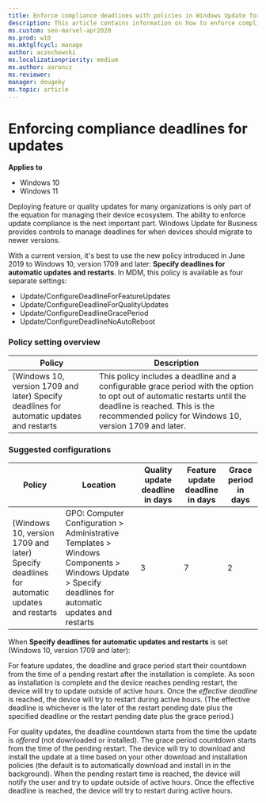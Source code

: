 ```yaml
---
title: Enforce compliance deadlines with policies in Windows Update for Business (Windows 10)
description: This article contains information on how to enforce compliance deadlines using Windows Update for Business.
ms.custom: seo-marvel-apr2020
ms.prod: w10
ms.mktglfcycl: manage
author: aczechowski
ms.localizationpriority: medium
ms.author: aaroncz
ms.reviewer:
manager: dougeby
ms.topic: article
---
```

# Enforcing compliance deadlines for updates

**Applies to**

- Windows 10
- Windows 11

Deploying feature or quality updates for many organizations is only part of the equation for managing their device ecosystem. The ability to enforce update compliance is the next important part. Windows Update for Business provides controls to manage deadlines for when devices should migrate to newer versions.

With a current version, it's best to use the new policy introduced in June 2019 to Windows 10, version 1709 and later: **Specify deadlines for automatic updates and restarts**. In MDM, this policy is available as four separate settings:

- Update/ConfigureDeadlineForFeatureUpdates
- Update/ConfigureDeadlineForQualityUpdates
- Update/ConfigureDeadlineGracePeriod
- Update/ConfigureDeadlineNoAutoReboot

### Policy setting overview

|Policy|Description |
|-|-|
| (Windows 10, version 1709 and later) Specify deadlines for automatic updates and restarts | This policy includes a deadline and a configurable grace period with the option to opt out of automatic restarts until the deadline is reached. This is the recommended policy for Windows 10, version 1709 and later.|

### Suggested configurations

|Policy|Location|Quality update deadline in days|Feature update deadline in days|Grace period in days|
|-|-|-|-|-|
|(Windows 10, version 1709 and later) Specify deadlines for automatic updates and restarts | GPO: Computer Configuration > Administrative Templates > Windows Components > Windows Update > Specify deadlines for automatic updates and restarts    | 3 | 7 | 2 |

When **Specify deadlines for automatic updates and restarts** is set (Windows 10, version 1709 and later):

For feature updates, the deadline and grace period start their countdown from the time of a pending restart after the installation is complete. As soon as installation is complete and the device reaches pending restart, the device will try to update outside of active hours. Once the *effective deadline* is reached, the device will try to restart during active hours. (The effective deadline is whichever is the later of the restart pending date plus the specified deadline or the restart pending date plus the grace period.) 

For quality updates, the deadline countdown starts from the time the update is *offered* (not downloaded or installed). The grace period countdown starts from the time of the pending restart. The device will try to download and install the update at a time based on your other download and installation policies (the default is to automatically download and install in in the background). When the pending restart time is reached, the device will notify the user and try to update outside of active hours. Once the effective deadline is reached, the device will try to restart during active hours.
